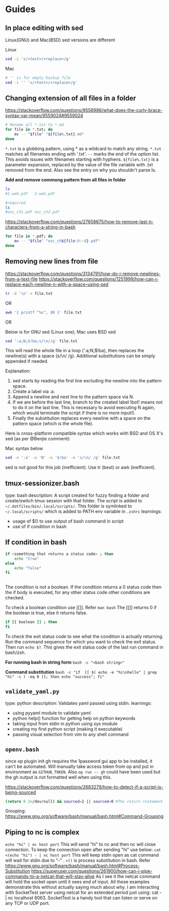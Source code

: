 # Guides

## In place editing with sed

Linux(GNU) and Mac(BSD) sed versions are different

Linux
```sh
sed -i 's/<text>/<replace>/g'
```

Mac
```sh
# '' is for empty backup file
sed -i '' 's/<text>/<replace>/g'
```

## Changing extension of all files in a folder

<https://stackoverflow.com/questions/9558986/what-does-the-curly-brace-syntax-var-mean/9559024#9559024>

```sh
# Rename all *.txt to *.md
for file in *.txt; do
    mv -- "$file" "${file%.txt}.md"
done
```

`*.txt` is a globbing pattern, using * as a wildcard to match any string. `*.txt` matches all filenames ending with '.txt'.
`--` marks the end of the option list. This avoids issues with filenames starting with hyphens.
`${file%.txt}` is a parameter expansion, replaced by the value of the file variable with .txt removed from the end.
Also see the entry on why you shouldn't parse ls.

**Add and remove commong pattern from all files in folder**

```sh
ls
#1-web.pdf   2-web.pdf

#required
ls
#osc_ch1.pdf osc_ch2.pdf
```

<https://stackoverflow.com/questions/27658675/how-to-remove-last-n-characters-from-a-string-in-bash>

```sh
for file in *.pdf; do
    mv -- "$file" "osc_ch${file:0:-8}.pdf"
done
```

## Removing new lines from file

<https://stackoverflow.com/questions/3134791/how-do-i-remove-newlines-from-a-text-file>
<https://stackoverflow.com/questions/1251999/how-can-i-replace-each-newline-n-with-a-space-using-sed>

```sh
tr -d '\n' < file.txt
```

OR

```sh
awk '{ printf "%s", $0 }' file.txt
```

OR

Below is for GNU sed (Linux one); Mac uses BSD sed
```sh
sed ':a;N;$!ba;s/\n//g' file.txt
```

This will read the whole file in a loop (':a;N;$!ba), then replaces the newline(s) with a space (s/\n/ /g). Additional substitutions can be simply appended if needed.

Explanation:

1.  sed starts by reading the first line excluding the newline into the pattern space.
2.  Create a label via :a.
3.  Append a newline and next line to the pattern space via N.
4.  If we are before the last line, branch to the created label $!ba ($! means not to do it on the last line. This is necessary to avoid executing N again, which would terminate the script if there is no more input!).
5.  Finally the substitution replaces every newline with a space on the pattern space (which is the whole file).

Here is cross-platform compatible syntax which works with BSD and OS X's sed (as per @Benjie comment):

Mac syntax below
```sh
sed -e ':a' -e 'N' -e '$!ba' -e 's/\n/ /g' file.txt
```

sed is not good for this job (inefficient). Use tr (best) or awk (inefficient).


## tmux-sessionizer.bash

type: bash
description:
A script created for fuzzy finding a folder and create/switch tmux session with that folder.
The script is added to `~/.dotfiles/bin/.local/scripts/`. This folder is symlinked to `~/.local/scripts/` which is added to PATH env variable in `.zshrc` 
learnings:
  - usage of $() to use output of bash command in script
  - use of if condition in bash

## If condition in bash

```bash
if <something that returns a status code> ; then
    echo "true"
else
    echo "false"
fi
 
```
The condition is not a boolean. If the condition returns a 0 status code then the if body is executed, for any other status code other conditions are checked.

To check a boolean condition use [[]]. Refer `man bash`
The [[]] returns 0 if the boolean is true, else it returns false.
```bash
if [[ boolean ]] ; then
fi
```

To check the exit status code to see what the condition is actually returning.
Run the command sequence for which you want to check the exit status.
Then run `echo $?`. This gives the exit status code of the last run command in bash/zsh.

**For running bash in string form**
`bash -c "<bash string>"`

**Command substitution**
`bash -c "if  [[ $( echo -e "hi\nhello" | grep "hi" -c ) -eq 0 ]]; then echo "success"; fi"`

## `validate_yaml.py`

type: python
description:
Validates yaml passed using stdin.
learnings:
  - using pyyaml module to validate yaml
  - python help() function for getting help on python keywords
  - taking input from stdin in python using sys module
  - creating my first python script (making it executable)
  - passing visual selection from vim to any shell command
 
## `openv.bash`
since op plugin init gh requires the 1password gui app to be installed, it can't be automated. Will manually take access token from op and put in environment as `GITHUB_TOKEN`.
Also `op run -- gh` could have been used but the gh output is not formatted well when using this.


<https://stackoverflow.com/questions/2683279/how-to-detect-if-a-script-is-being-sourced>

```bash
(return 0 2>/dev/null) && sourced=1 || sourced=0 #The return statement will raise an error if you try to execute it outside of a function or if the script is not sourced
```

Grouping: <https://www.gnu.org/software/bash/manual/bash.html#Command-Grouping>


## Piping to nc is complex

`echo "hi" | nc host port`
This will send "hi" to nc and then nc will close connection. To keep the connection open after sending "hi" use below:
`cat <(echo "hi") - | nc host port` This will keep stdin open as cat command will wait for stdin due to "-" . `<()` is process substitution in bash. Refer <https://www.gnu.org/software/bash/manual/bash.html#Process-Substitution>
<https://superuser.com/questions/261900/how-can-i-pipe-commands-to-a-netcat-that-will-stay-alive>
As I see it the netcat command will hold the socket open until it sees end of input. All these examples demonstrate this without actually saying much about why. I am interacting with SocketTest server using netcat for an extended period just using: cat -  |  nc   localhost  8063. SocketTest is a handy tool that can listen or serve on any TCP or UDP port.

